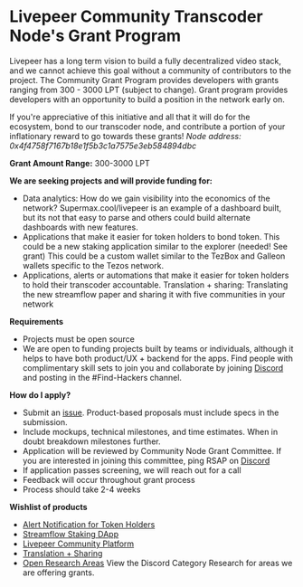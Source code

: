 
# Livepeer Community Transcoder Node's Grant Program

Livepeer has a long term vision to build a fully decentralized video stack, and we cannot achieve this goal without a community of contributors to the project. The Community Grant Program provides developers with grants ranging from 300 - 3000 LPT (subject to change). Grant program provides developers with an opportunity to build a position in the network early on. 

If you're appreciative of this initiative and all that it will do for the ecosystem, bond to our transcoder node, and contribute a portion of your inflationary reward to go towards these grants! *Node address: 0x4f4758f7167b18e1f5b3c1a7575e3eb584894dbc*

**Grant Amount Range:** 300-3000 LPT

**We are seeking projects and will provide funding for:**
* Data analytics: How do we gain visibility into the economics of the network? Supermax.cool/livepeer is an example of a dashboard built, but its not that easy to parse and others could build alternate dashboards with new features. 
* Applications that make it easier for token holders to bond token. This could be a new staking application similar to the explorer (needed! See grant) This could be a custom wallet similar to the TezBox and Galleon wallets specific to the Tezos network. 
* Applications, alerts or automations that make it easier for token holders to hold their transcoder accountable. 
Translation + sharing: Translating the new streamflow paper and sharing it with five communities in your network 

**Requirements**
* Projects must be open source 
* We are open to funding projects built by teams or individuals, although it helps to have both product/UX + backend for the apps. Find people with complimentary skill sets to join you and collaborate by joining [Discord](https://discord.gg/cmpB7sH) and posting in the #Find-Hackers channel.

**How do I apply?**
* Submit an [issue](https://github.com/Livepeer-Community-Node/Grant-Program/issues/new/choose). Product-based proposals must include specs in the submission. 
* Include mockups, technical milestones, and time estimates. When in doubt breakdown milestones further. 
* Application will be reviewed by Community Node Grant Committee. If you are interested in joining this committee, ping RSAP on [Discord](https://discord.gg/cmpB7sH)
* If application passes screening, we will reach out for a call 
* Feedback will occur throughout grant process 
* Process should take 2-4 weeks 

**Wishlist of products**
* [Alert Notification for Token Holders](https://github.com/Livepeer-Community-Node/Grant-Program/issues/1)
* [Streamflow Staking DApp](https://github.com/Livepeer-Community-Node/Grant-Program/issues/4)
* [Livepeer Community Platform](https://github.com/Livepeer-Community-Node/Grant-Program/issues/2)
* [Translation + Sharing](https://github.com/Livepeer-Community-Node/Grant-Program/issues/3) 
* [Open Research Areas](https://discord.gg/DN89pNn) View the Discord Category Research for areas we are offering grants. 
